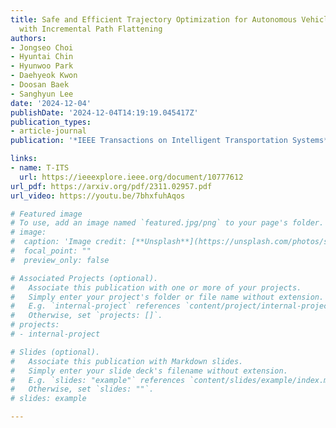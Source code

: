```yaml
---
title: Safe and Efficient Trajectory Optimization for Autonomous Vehicles using B-spline
  with Incremental Path Flattening
authors:
- Jongseo Choi
- Hyuntai Chin
- Hyunwoo Park
- Daehyeok Kwon
- Doosan Baek
- Sanghyun Lee
date: '2024-12-04'
publishDate: '2024-12-04T14:19:19.045417Z'
publication_types:
- article-journal
publication: '*IEEE Transactions on Intelligent Transportation Systems*'

links:
- name: T-ITS
  url: https://ieeexplore.ieee.org/document/10777612
url_pdf: https://arxiv.org/pdf/2311.02957.pdf
url_video: https://youtu.be/7bhxfuhAqos

# Featured image
# To use, add an image named `featured.jpg/png` to your page's folder. 
# image:
#  caption: 'Image credit: [**Unsplash**](https://unsplash.com/photos/s9CC2SKySJM)'
#  focal_point: ""
#  preview_only: false

# Associated Projects (optional).
#   Associate this publication with one or more of your projects.
#   Simply enter your project's folder or file name without extension.
#   E.g. `internal-project` references `content/project/internal-project/index.md`.
#   Otherwise, set `projects: []`.
# projects:
# - internal-project

# Slides (optional).
#   Associate this publication with Markdown slides.
#   Simply enter your slide deck's filename without extension.
#   E.g. `slides: "example"` references `content/slides/example/index.md`.
#   Otherwise, set `slides: ""`.
# slides: example

---
```

